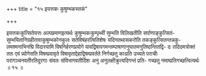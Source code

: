 +++
title = "१५ इयत्तकः कुषुम्भकस्तकं"

+++

इयत्तकःकुत्सितेयत्तः अल्पप्रमाणइत्यर्थः कुषुम्भकःकुम्पृथ्वीं सुम्भति विलिखतीति सर्पाणाङ्कुत्सितं- सुम्भयितानिग्रहीतावाकुषुम्भकोनकुलः सतेविषंहरत्वितिशेषः यदिनतथासकरोति तकङ्कुत्सितन्तन्नकु- लमश्मनाभिनद्मि विदारयामि विषनिर्हरणप्रयोगे यावद्विषापगमन्तम्पाषाणानुघातमनुतिष्ठन्तितद्वि- दः तदिदमत्रोक्तं ततः एवं प्र्योगेसति विषम्प्रवावृते विषावृताद्देहाद्विषम्प्रवर्तते निर्गच्छतु काःप्रति उच्यते पराचीः परागञ्चनवतीरतिदूरगाः संवतः संविभागवतीर्दिशः अनु अनुलक्षीक्रुत्यदिगन्तं प्रति- गच्छतु नमाम्प्रतिगच्छत्वित्यर्थः ॥ १५ ॥